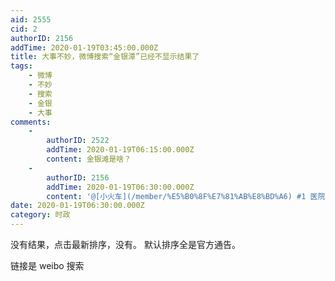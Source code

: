 ```yaml
---
aid: 2555
cid: 2
authorID: 2156
addTime: 2020-01-19T03:45:00.000Z
title: 大事不妙，微博搜索“金银潭”已经不显示结果了
tags:
    - 微博
    - 不妙
    - 搜索
    - 金银
    - 大事
comments:
    -
        authorID: 2522
        addTime: 2020-01-19T06:15:00.000Z
        content: 金银滩是啥？
    -
        authorID: 2156
        addTime: 2020-01-19T06:30:00.000Z
        content: '@[小火车](/member/%E5%B0%8F%E7%81%AB%E8%BD%A6) #1 医院名字'
date: 2020-01-19T06:30:00.000Z
category: 时政
---
```


没有结果，点击最新排序，没有。 默认排序全是官方通告。

链接是 weibo 搜索
